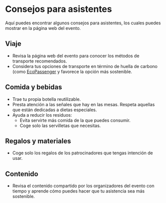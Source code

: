 # Consejos para asistentes

Aquí puedes encontrar algunos consejos para asistentes, los cuales puedes mostrar en la página web del evento.

## Viaje

- Revisa la página web del evento para conocer los métodos de transporte recomendados.
- Considera tus opciones de transporte en término de huella de carbono (como [EcoPassenger](https://www.ecopassenger.org/) y favorece la opción más sostenible.

## Comida y bebidas

- Trae tu propia botella reutilizable.
- Presta atención a las señales que hay en las mesas. Respeta aquellas que están dedicadas a dietas especiales.
- Ayuda a reducir los residuos:
  - Evita servirte más comida de la que puedes consumir.
  - Coge solo las servilletas que necesitas.

## Regalos y materiales

- Coge solo los regalos de los patrocinadores que tengas intención de usar.

## Contenido

- Revisa el contenido compartido por los organizadores del evento con tiempo y aprende cómo puedes hacer que tu asistencia sea más sostenible.